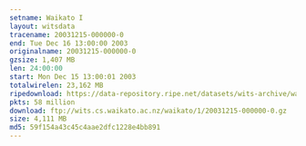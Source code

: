 ```yaml
---
setname: Waikato I
layout: witsdata
tracename: 20031215-000000-0
end: Tue Dec 16 13:00:00 2003
originalname: 20031215-000000-0
gzsize: 1,407 MB
len: 24:00:00
start: Mon Dec 15 13:00:01 2003
totalwirelen: 23,162 MB
ripedownload: https://data-repository.ripe.net/datasets/wits-archive/waikato/1/20031215-000000-0.gz
pkts: 58 million
download: ftp://wits.cs.waikato.ac.nz/waikato/1/20031215-000000-0.gz
size: 4,111 MB
md5: 59f154a43c45c4aae2dfc1228e4bb891
---
```

